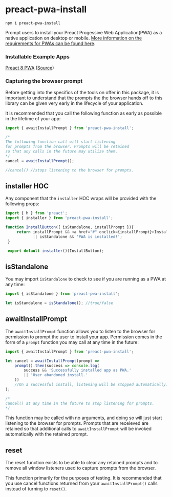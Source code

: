 # preact-pwa-install

```
npm i preact-pwa-install
```

Prompt users to install your Preact Progessive Web Application(PWA) as a native application on desktop or mobile. [More information on the requirements for PWAs can be found here](https://developers.google.com/web/fundamentals/app-install-banners/).



### Installable Example Apps

[Preact 8 PWA](https://nifty-allen-800eb0.netlify.com/) ([Source](https://github.com/tmtek/pwa-install-test))

### Capturing the browser prompt

Before getting into the specifics of the tools on offer in this package, it is important to understand that the prompts the the browser hands off to this library can be given very early in the lifecycle of your application.

It is recommended that you call the following function as early as possible in the lifetime of your app:

```javascript
import { awaitInstallPrompt } from 'preact-pwa-install';

/*
The following function call will start listening 
for prompts from the browser. Prompts will be retained 
so that any calls in the future may utilize them.
*/
cancel = awaitInstallPrompt(); 

//cancel() //stops listening to the browser for prompts.

```



## installer HOC

Any component that the `installer` HOC wraps will be provided with the following props:

```javascript
import { h } from 'preact';
import { installer } from 'preact-pwa-install';

function InstallButton({ isStandalone, installPrompt }){
     return installPrompt && <a href="#" onclick={installPrompt}>Install as PWA</a> 
     		|| isStandalone && 'PWA is installed!';
 }

 export default installer()(InstallButton);
```

## isStandalone

You may import `isStandalone` to check to see if you are running as a PWA at any time:

```javascript
import { isStandalone } from 'preact-pwa-install';

let isStandalone = isStandalone(); //true/false
```

## awaitInstallPrompt

The `awaitInstallPrompt` function allows you to listen to the browser for permission to prompt the user to install your app. Permission comes in the form of a `prompt` function you may call at any time in the future:

```javascript
import { awaitInstallPrompt } from 'preact-pwa-install';

let cancel = awaitInstallPrompt(prompt => 
	prompt().then(success => console.log(
		success && 'Successfully installed app as PWA.' 
		|| 'User abandoned install.'
	))
	//On a successful install, listening will be stopped automatically.
);

/* 
cancel() at any time in the future to stop listening for prompts.
*/

```

This function may be called with no arguments, and doing so will just start listening to the browser for prompts. Prompts that are receieved are retained so that additional calls to `awaitInstallPrompt` will be invoked automatically with the retained prompt.

## reset

The reset function exists to be able to clear any retained prompts and to remove all window listeners used to capture prompts from the browser. 

This function primarily for the purposes of testing. It is recommended that you use cancel functions returned from your `awaitInstallPrompt()` calls instead of turning to `reset()`.
